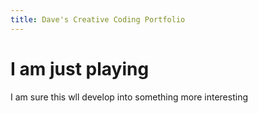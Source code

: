 ```yaml
---
title: Dave's Creative Coding Portfolio
---
```


# I am just playing
I am sure this wll develop into something more interesting
